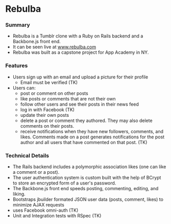 # Rebulba
### Summary

* Rebulba is a Tumblr clone with a Ruby on Rails backend and a Backbone.js front end.
*	It can be seen live at www.rebulba.com
* Rebulba was built as a capstone project for App Academy in NY.

### Features
* Users sign up with an email and upload a picture for their profile
	- Email must be verified (TK)
* Users can:
	- post or comment on other posts
	- like posts or comments that are not their own
	- follow other users and see their posts in their news feed
	- log in with Facebook (TK)
	- update  their own posts
	- delete a post or comment they authored. They may also delete comments on their posts.
	- receive notifications when they have new followers, comments, and likes. Comments made on a post generates notifications for the post author and all users that have commented on that post. (TK)
	
### Technical Details
* The Rails backend includes a polymorphic association likes (one can like a comment or a post).
* The user authentication system is custom built with the help of BCrypt to store an encrypted form of a user's password.
* The Backbone.js front end speeds posting, commenting, editing, and liking.
* Bootstraps jbuilder formated JSON user data (posts, comment, likes) to minimize AJAX requests
* uses Facebook omni-auth (TK)
* Unit and Integration tests with RSpec (TK)


